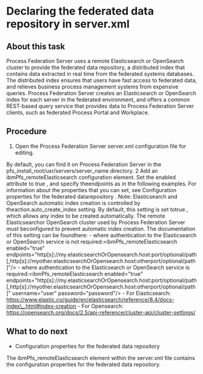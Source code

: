 # Declaring the federated data repository in server.xml

## About this task

Process Federation Server
uses a remote Elasticsearch or OpenSearch cluster to provide the federated data repository, a
distributed index that contains data extracted in real time from the federated systems databases.
The distributed index ensures that users have fast access to federated data, and relieves business
process management systems from expensive queries. Process Federation Server creates an
Elasticsearch or OpenSearch index for each server in the federated environment, and offers a common
REST-based query service that provides data to Process Federation Server clients, such
as federated Process Portal
and Workplace.

## Procedure

1. Open the Process Federation Server
server.xml configuration file for editing.

By default, you can find it on Process Federation Server in the
pfs\_install\_root/usr/servers/server\_name directory.
2 Add an ibmPfs\_remoteElasticsearch configuration element. Set the enabled attribute to true , and specify theendpoints as in the following examples. For information about the properties that you can set, see Configuration properties for the federated datarepository . Note: Elasticsearch and OpenSearch automatic index creation is controlled by theaction.auto\_create\_index setting. By default, this setting is set totrue , which allows any index to be created automatically. The remote Elasticsearchor OpenSearch cluster used by Process Federation Server must beconfigured to prevent automatic index creation. The documentation of this setting can be foundhere:
    - where authentication to the Elasticsearch or OpenSearch service is not
required:<ibmPfs\_remoteElasticsearch
        enabled="true"
        endpoints="http[s]://my.elasticsearchOrOpensearch.host:port/optional/path[,http[s]://myother.elasticsearchOrOpensearch.host:otherport/optional/path]"/>
    - where authentication to the Elasticsearch or OpenSearch service is
required:<ibmPfs\_remoteElasticsearch
        enabled="true"
        endpoints="http[s]://my.elasticsearchOrOpensearch.host:port/optional/path[,http[s]://myother.elasticsearchOrOpensearch.host:otherport/optional/path]"
        username="user"
        password="password"/>
    - For Elasticsearch:
https://www.elastic.co/guide/en/elasticsearch/reference/8.4/docs-index\_.html#index-creation
    - For Opensearch:
https://opensearch.org/docs/2.5/api-reference/cluster-api/cluster-settings/

## What to do next

- Configuration properties for the federated data repository

The ibmPfs\_remoteElasticsearch element within the server.xml file contains the configuration properties for the federated data repository.